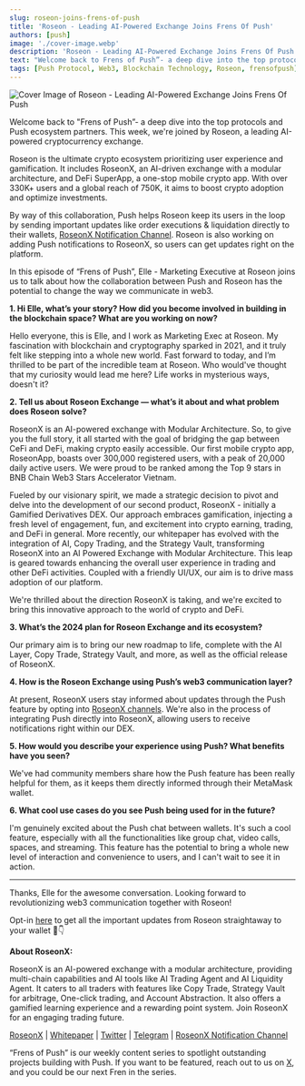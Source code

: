 ```yaml
---
slug: roseon-joins-frens-of-push
title: 'Roseon - Leading AI-Powered Exchange Joins Frens Of Push'
authors: [push]
image: './cover-image.webp'
description: 'Roseon - Leading AI-Powered Exchange Joins Frens Of Push'
text: "Welcome back to Frens of Push”- a deep dive into the top protocols and Push ecosystem partners. This week, we're joined by Roseon, a leading AI-powered cryptocurrency exchange."
tags: [Push Protocol, Web3, Blockchain Technology, Roseon, frensofpush]
---
```


![Cover Image of Roseon - Leading AI-Powered Exchange Joins Frens Of Push  ](./cover-image.webp)

<!--truncate-->

Welcome back to "Frens of Push”- a deep dive into the top protocols and Push ecosystem partners. This week, we're joined by Roseon, a leading AI-powered cryptocurrency exchange.

Roseon is the ultimate crypto ecosystem prioritizing user experience and gamification. It includes RoseonX, an AI-driven exchange with a modular architecture, and DeFi SuperApp, a one-stop mobile crypto app. With over 330K+ users and a global reach of 750K, it aims to boost crypto adoption and optimize investments.

By way of this collaboration, Push helps Roseon keep its users in the loop by sending important updates like order executions & liquidation directly to their wallets, [RoseonX Notification Channel](http://app.push.org/channels/0xcBEBcCCF0B846C686D68c4D9EDA95fb17a7eedaE). Roseon is also working on adding Push notifications to RoseonX, so users can get updates right on the platform.

In this episode of “Frens of Push”, Elle - Marketing Executive at Roseon joins us to talk about how the collaboration between Push and Roseon has the potential to change the way we communicate in web3.

**1. Hi Elle, what’s your story? How did you become involved in building in the blockchain space? What are you working on now?**

Hello everyone, this is Elle, and I work as Marketing Exec at Roseon. My fascination with blockchain and cryptography sparked in 2021, and it truly felt like stepping into a whole new world. Fast forward to today, and I’m thrilled to be part of the incredible team at Roseon. Who would've thought that my curiosity would lead me here? Life works in mysterious ways, doesn't it?

**2. Tell us about Roseon Exchange — what’s it about and what problem does Roseon solve?**

RoseonX is an AI-powered exchange with Modular Architecture. So, to give you the full story, it all started with the goal of bridging the gap between CeFi and DeFi, making crypto easily accessible. Our first mobile crypto app, RoseonApp, boasts over 300,000 registered users, with a peak of 20,000 daily active users. We were proud to be ranked among the Top 9 stars in BNB Chain Web3 Stars Accelerator Vietnam.

Fueled by our visionary spirit, we made a strategic decision to pivot and delve into the development of our second product, RoseonX - initially a Gamified Derivatives DEX. Our approach embraces gamification, injecting a fresh level of engagement, fun, and excitement into crypto earning, trading, and DeFi in general. More recently, our whitepaper has evolved with the integration of AI, Copy Trading, and the Strategy Vault, transforming RoseonX into an AI Powered Exchange with Modular Architecture. This leap is geared towards enhancing the overall user experience in trading and other DeFi activities. Coupled with a friendly UI/UX, our aim is to drive mass adoption of our platform.

We're thrilled about the direction RoseonX is taking, and we're excited to bring this innovative approach to the world of crypto and DeFi.

**3. What’s the 2024 plan for Roseon Exchange and its ecosystem?**

Our primary aim is to bring our new roadmap to life, complete with the AI Layer, Copy Trade, Strategy Vault, and more, as well as the official release of RoseonX.

**4. How is the Roseon Exchange using Push’s web3 communication layer?**

At present, RoseonX users stay informed about updates through the Push feature by opting into [RoseonX channels](http://app.push.org/channels/0xcBEBcCCF0B846C686D68c4D9EDA95fb17a7eedaE). We're also in the process of integrating Push directly into RoseonX, allowing users to receive notifications right within our DEX.

**5. How would you describe your experience using Push? What benefits have you seen?**

We've had community members share how the Push feature has been really helpful for them, as it keeps them directly informed through their MetaMask wallet.

**6. What cool use cases do you see Push being used for in the future?**

I'm genuinely excited about the Push chat between wallets. It's such a cool feature, especially with all the functionalities like group chat, video calls, spaces, and streaming. This feature has the potential to bring a whole new level of interaction and convenience to users, and I can't wait to see it in action.

---

Thanks, Elle for the awesome conversation. Looking forward to revolutionizing web3 communication together with Roseon!

Opt-in [here](http://app.push.org/channels/0xcBEBcCCF0B846C686D68c4D9EDA95fb17a7eedaE) to get all the important updates from Roseon straightaway to your wallet 🔔👇

**About RoseonX:**

RoseonX is an AI-powered exchange with a modular architecture, providing multi-chain capabilities and AI tools like AI Trading Agent and AI Liquidity Agent. It caters to all traders with features like Copy Trade, Strategy Vault for arbitrage, One-click trading, and Account Abstraction. It also offers a gamified learning experience and a rewarding point system. Join RoseonX for an engaging trading future.

[RoseonX](https://dex.roseon.world/#/trade) | [Whitepaper](https://roseon.gitbook.io/roseon-whitepaper/whitepaper/master) | [Twitter](https://twitter.com/RoseonExchange) | [Telegram](https://t.me/Roseon) | [RoseonX Notification Channel](http://app.push.org/channels/0xcBEBcCCF0B846C686D68c4D9EDA95fb17a7eedaE)

“Frens of Push” is our weekly content series to spotlight outstanding projects building with Push. If you want to be featured, reach out to us on [X](https://x.com/PushChain/), and you could be our next Fren in the series.
